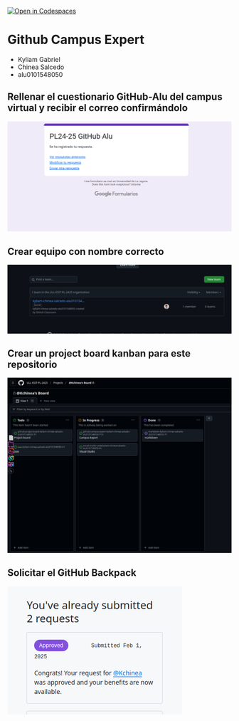 [![Open in Codespaces](https://classroom.github.com/assets/launch-codespace-2972f46106e565e64193e422d61a12cf1da4916b45550586e14ef0a7c637dd04.svg)](https://classroom.github.com/open-in-codespaces?assignment_repo_id=17902418)
# Github Campus Expert 

- Kyliam Gabriel
- Chinea Salcedo  
- alu0101548050

## Rellenar el cuestionario GitHub-Alu del campus virtual y recibir el correo confirmándolo

![correo de confirmacion del cuestionario](docs/cuest.png)

## Crear equipo con nombre correcto

![equipo](docs/team.png)

## Crear un project board kanban para este repositorio

![project board kanban](docs/kanban.png)

## Solicitar el GitHub Backpack

![github backpack](docs/aprove.png)
